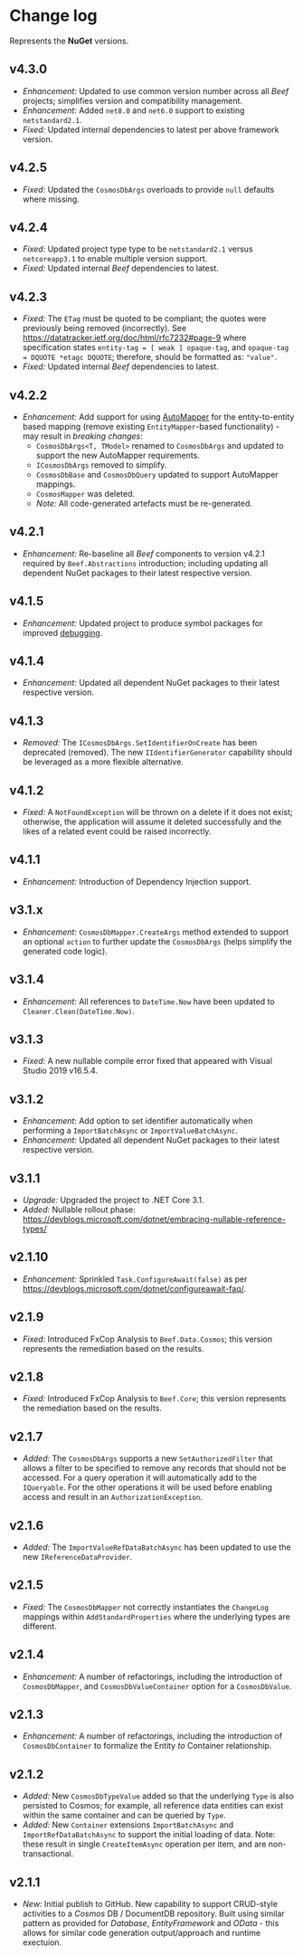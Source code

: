 ﻿# Change log

Represents the **NuGet** versions.

## v4.3.0
- *Enhancement:* Updated to use common version number across all _Beef_ projects; simplifies version and compatibility management.
- *Enhancement:* Added `net8.0` and `net6.0` support to existing `netstandard2.1`.
- *Fixed:* Updated internal dependencies to latest per above framework version.

## v4.2.5
- *Fixed:* Updated the `CosmosDbArgs` overloads to provide `null` defaults where missing.

## v4.2.4
- *Fixed:* Updated project type type to be `netstandard2.1` versus `netcoreapp3.1` to enable multiple version support.
- *Fixed:* Updated internal _Beef_ dependencies to latest.

## v4.2.3
- *Fixed:* The `ETag` must be quoted to be compliant; the quotes were previously being removed (incorrectly). See https://datatracker.ietf.org/doc/html/rfc7232#page-9 where specification states `entity-tag = [ weak ] opaque-tag`, and `opaque-tag = DQUOTE *etagc DQUOTE`; therefore, should be formatted as: `"value"`.
- *Fixed:* Updated internal _Beef_ dependencies to latest.

## v4.2.2
- *Enhancement:* Add support for using [AutoMapper](https://docs.automapper.org/en/stable/index.html) for the entity-to-entity based mapping (remove existing `EntityMapper`-based functionality) - may result in _breaking changes_:
  - `CosmosDbArgs<T, TModel>` renamed to `CosmosDbArgs` and updated to support the new AutoMapper requirements.
  - `ICosmosDbArgs` removed to simplify.
  - `CosmosDbBase` and `CosmosDbQuery` updated to support AutoMapper mappings.
  - `CosmosMapper` was deleted.
  - _Note:_ All code-generated artefacts must be re-generated.

## v4.2.1
- *Enhancement:* Re-baseline all _Beef_ components to version v4.2.1 required by `Beef.Abstractions` introduction; including updating all dependent NuGet packages to their latest respective version.

## v4.1.5
- *Enhancement:* Updated project to produce symbol packages for improved [debugging](https://devblogs.microsoft.com/dotnet/improving-debug-time-productivity-with-source-link/).

## v4.1.4
- *Enhancement:* Updated all dependent NuGet packages to their latest respective version.

## v4.1.3
- *Removed:* The `ICosmosDbArgs.SetIdentifierOnCreate` has been deprecated (removed). The new `IIdentifierGenerator` capability should be leveraged as a more flexible alternative.

## v4.1.2
- *Fixed:* A `NotFoundException` will be thrown on a delete if it does not exist; otherwise, the application will assume it deleted successfully and the likes of a related event could be raised incorrectly.

## v4.1.1
- *Enhancement:* Introduction of Dependency Injection support.

## v3.1.x
- *Enhancement:* `CosmosDbMapper.CreateArgs` method extended to support an optional `action` to further update the `CosmosDbArgs` (helps simplify the generated code logic).

## v3.1.4
- *Enhancement:* All references to `DateTime.Now` have been updated to `Cleaner.Clean(DateTime.Now)`.

## v3.1.3
- *Fixed:* A new nullable compile error fixed that appeared with Visual Studio 2019 v16.5.4.

## v3.1.2
- *Enhancement:* Add option to set identifier automatically when performing a `ImportBatchAsync` or `ImportValueBatchAsync`.
- *Enhancement:* Updated all dependent NuGet packages to their latest respective version.

## v3.1.1
- *Upgrade:* Upgraded the project to .NET Core 3.1.
- *Added:* Nullable rollout phase: https://devblogs.microsoft.com/dotnet/embracing-nullable-reference-types/

## v2.1.10
- *Enhancement:* Sprinkled `Task.ConfigureAwait(false)` as per https://devblogs.microsoft.com/dotnet/configureawait-faq/.

## v2.1.9
- *Fixed:* Introduced FxCop Analysis to `Beef.Data.Cosmos`; this version represents the remediation based on the results.

## v2.1.8
- *Fixed:* Introduced FxCop Analysis to `Beef.Core`; this version represents the remediation based on the results.

## v2.1.7
- *Added:* The `CosmosDbArgs` supports a new `SetAuthorizedFilter` that allows a filter to be specified to remove any records that should not be accessed. For a query operation it will automatically add to the `IQueryable`. For the other operations it will be used before enabling access and result in an `AuthorizationException`.

## v2.1.6
- *Added:* The `ImportValueRefDataBatchAsync` has been updated to use the new `IReferenceDataProvider`.

## v2.1.5
- *Fixed:* The `CosmosDbMapper` not correctly instantiates the `ChangeLog` mappings within `AddStandardProperties` where the underlying types are different.

## v2.1.4
- *Enhancement:* A number of refactorings, including the introduction of `CosmosDbMapper`, and `CosmosDbValueContainer` option for a `CosmosDbValue`. 

## v2.1.3
- *Enhancement:* A number of refactorings, including the introduction of `CosmosDbContainer` to formalize the Entity _to_ Container relationship. 

## v2.1.2
- *Added:* New `CosmosDbTypeValue` added so that the underlying `Type` is also persisted to Cosmos; for example, all reference data entities can exist within the same container and can be queried by `Type`.
- *Added:* New `Container` extensions `ImportBatchAsync` and `ImportRefDataBatchAsync` to support the initial loading of data. Note: these result in single `CreateItemAsync` operation per item, and are non-transactional.

## v2.1.1
- *New:* Initial publish to GitHub. New capability to support CRUD-style activities to a *Cosmos* DB / DocumentDB repository. Built using similar pattern as provided for *Database*, *EntityFramework* and *OData* - this allows for similar code generation output/approach and runtime exectuion.